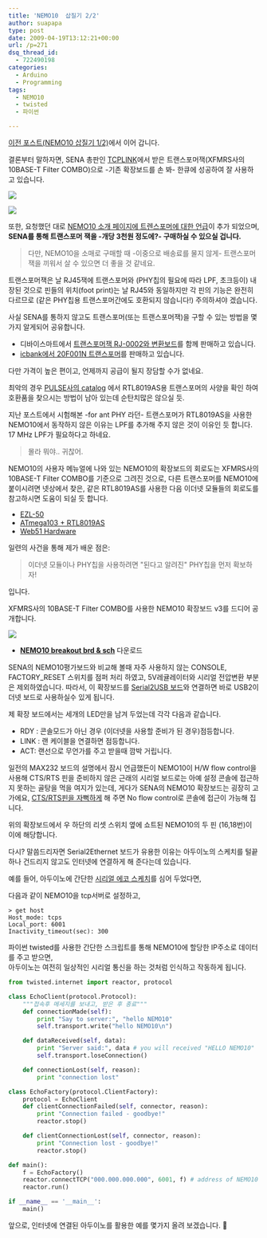 ```yaml
---
title: 'NEMO10  삽질기 2/2'
author: suapapa
type: post
date: 2009-04-19T13:12:21+00:00
url: /p=271
dsq_thread_id:
  - 722490198
categories:
  - Arduino
  - Programming
tags:
  - NEMO10
  - twisted
  - 파이썬

---
```

[이전 포스트(NEMO10 삽질기 1/2)][1]에서 이어 갑니다.

결론부터 말하자면, SENA 총판인 [TCPLINK][2]에서 받은 트랜스포머잭(XFMRS사의 10BASE-T Filter COMBO)으로 -기존 확장보드를 손 봐- 한큐에 성공하여 잘 사용하고 있습니다.

![](https://asset.homin.dev/blog/image/NEMO10_breakout_v2_fix_1.jpg)

![](https://asset.homin.dev/blog/image/NEMO10_breakout_v2_fix_2.jpg)

또한, 요청했던 대로 [NEMO10 소개 페이지에 트렌스포머에 대한 언급][3]이 추가 되었으며, **SENA를 통해 트랜스포머 잭을 -개당 3천원 정도에?- 구매하실 수 있으실 겁니다.**

> 다만, NEMO10을 소매로 구매할 때 -이중으로 배송료를 물지 않게- 트랜스포머잭을 끼워서 살 수 있으면 더 좋을 것 같네요.

트랜스포머잭은 날 RJ45잭에 트랜스포머와 (PHY칩의 필요에 따라 LPF, 초크등이) 내장된 것으로 핀들의 위치(foot print)는 날 RJ45와 동일하지만 각 핀의 기능은 완전히 다르므로 (같은 PHY칩용 트랜스포머간에도 호환되지 않습니다!) 주의하셔야 겠습니다.

사실 SENA를 통하지 않고도 트랜스포머(또는 트랜스포머잭)을 구할 수 있는 방법을 몇 가지 알게되어 공유합니다.

  * 디바이스마트에서 [트랜스포머잭 RJ-0002와 변환보드][4]를 함께 판매하고 있습니다.
  * [icbank에서 20F001N 트랜스포머][5]를 판매하고 있습니다.

다만 가격이 높은 편이고, 언제까지 공급이 될지 장담할 수가 없네요.

최악의 경우 [PULSE사의 catalog](http://ww2.pulseeng.com/products/datasheets/G003.pdf) 에서 RTL8019AS용 트랜스포머의 사양을 확인 하여 호환품을 찾으시는 방법이 남아 있는데 순탄치많은 않으실 듯.

지난 포스트에서 시험해본 -for ant PHY 라던- 트랜스포머가 RTL8019AS을 사용한 NEMO10에서 동작하지 않은 이유는 LPF를 추가해 주지 않은 것이 이유인 듯 합니다. 17 MHz LPF가 필요하다고 하네요.

> 몰라 뭐야.. 귀찮어.

NEMO10의 사용자 메뉴얼에 나와 있는 NEMO10의 확장보드의 회로도는 XFMRS사의 10BASE-T Filter COMBO를 기준으로 그려진 것으로, 다른 트랜스포머를 NEMO10에 붙이시려면 넷상에서 찾은, 같은 RTL8019AS를 사용한 다음 이더넷 모듈들의 회로도를 참고하시면 도움이 되실 듯 합니다.

  * [EZL-50](http://www.eztcp.com/Support/an/ezl50-app.pdf)
  * [ATmega103 + RTL8019AS](http://www.ipic.co.jp/Pdffiles/at103rtl.pdf)
  * [Web51 Hardware](http://web51.hw-server.com/hw_web51.html)

일련의 사건을 통해 제가 배운 점은:

> 이더넷 모듈이나 PHY칩을 사용하려면 "된다고 알려진" PHY칩을 먼저 확보하자!

입니다.

XFMRS사의 10BASE-T Filter COMBO를 사용한 NEMO10 확장보드 v3를 드디어 공개합니다.

![](https://asset.homin.dev/blog/image/Nemo10_breakout.png)

  * [**NEMO10 breakout brd & sch**][6] 다운로드

SENA의 NEMO10평가보드와 비교해 볼때 자주 사용하지 않는 CONSOLE, FACTORY_RESET 스위치를 점퍼 처리 하였고, 5V레귤레이터와 시리얼 전압변환 부분은 제외하였습니다. 따라서, 이 확장보드를 [Serial2USB 보드][7]와 연결하면 바로 USB2이더넷 보드로 사용하실수 있게 됩니다.

제 확장 보드에서는 세개의 LED만을 남겨 두었는데 각각 다음과 같습니다.

  * RDY : 콘솔모드가 아닌 경우 (이더넷을 사용할 준비가 된 경우)점등합니다.
  * LINK : 랜 케이블을 연결하면 점등합니다.
  * ACT: 랜선으로 무언가를 주고 받을때 깜박 거립니다.

일전의 MAX232 보드의 설명에서 잠시 언급했든이 NEMO10이 H/W flow control을 사용해 CTS/RTS 핀을 준비하지 않은 근래의 시리얼 보드로는 아예 설정 콘솔에 접근하지 못하는 골탕을 먹을 여지가 있는데, 게다가 SENA의 NEMO10 확장보드는 굉장히 고가에요, [CTS/RTS핀을 자뻑하게][8] 해 주면 No flow control로 콘솔에 접근이 가능해 집니다.

위의 확장보드에서 우 하단의 리셋 스위치 옆에 쇼트된 NEMO10의 두 핀 (16,18번)이 이에 해당합니다.

다시? 말씀드리자면 Serial2Ethernet 보드가 유용한 이유는 아두이노의 스케치를 털끝하나 건드리지 않고도 인터넷에 연결하게 해 준다는데 있습니다.

예를 들어, 아두이노에 간단한 [시리얼 에코 스케치][9]를 심어 두었다면,

다음과 같이 NEMO10을 tcp서버로 설정하고,

```
> get host
Host_mode: tcps
Local_port: 6001
Inactivity_timeout(sec): 300

```

파이썬 twisted를 사용한 간단한 스크립트를 통해 NEMO10에 할당한 IP주소로 데이터를 주고 받으면,  
아두이노는 여전히 일상적인 시리얼 통신을 하는 것처럼 인식하고 작동하게 됩니다.

```python
from twisted.internet import reactor, protocol

class EchoClient(protocol.Protocol):
    """접속후 메세지를 보내고, 받은 후 종료"""
    def connectionMade(self):
        print "Say to server:", "hello NEMO10"
        self.transport.write("hello NEMO10\n")

    def dataReceived(self, data):
        print "Server said:", data # you will received "HELLO NEMO10"
        self.transport.loseConnection()

    def connectionLost(self, reason):
        print "connection lost"

class EchoFactory(protocol.ClientFactory):
    protocol = EchoClient
    def clientConnectionFailed(self, connector, reason):
        print "Connection failed - goodbye!"
        reactor.stop()

    def clientConnectionLost(self, connector, reason):
        print "Connection lost - goodbye!"
        reactor.stop()

def main():
    f = EchoFactory()
    reactor.connectTCP("000.000.000.000", 6001, f) # address of NEMO10
    reactor.run()

if __name__ == '__main__':
    main()

```

앞으로, 인터넷에 연결된 아두이노를 활용한 예를 몇가지 올려 보겠습니다. 🙂

 [1]: https://homin.dev/blog/p=230
 [2]: http://www.tcplink.com/
 [3]: http://www.sena.co.kr/korean/products/device_servers/embedded/nemo10/
 [4]: http://www.devicemart.co.kr/mart7/mall.php?cat=005008000&query=view&no=13231
 [5]: http://www.icbank.co.kr/shop/default.asp?file=product_detail.asp&prod_code=P000091442&catg_code=100111
 [6]: https://homin.dev/svn/HW/breakout/NEMO10_breakout/
 [7]: https://homin.dev/blog/p=105
 [8]: http://www.zytrax.com/tech/layer_1/cables/heavy.htm
 [9]: http://forum.falinux.com/zbxe/?document_srl=516420#1